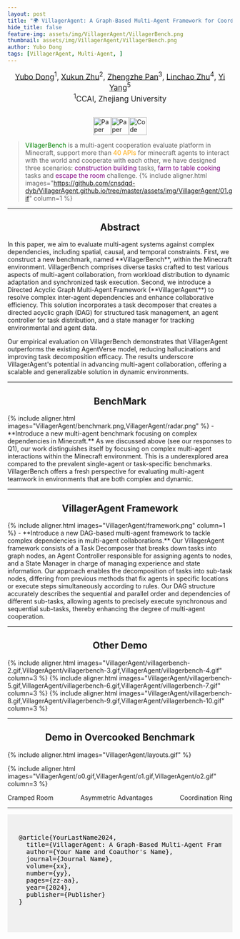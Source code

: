 ```yaml
---
layout: post
title: "🌍 VillagerAgent: A Graph-Based Multi-Agent Framework for Coordinating Complex Task Dependencies in Minecraft 🏰"
hide_title: false
feature-img: assets/img/VillagerAgent/VillagerBench.png
thumbnail: assets/img/VillagerAgent/VillagerBench.png
author: Yubo Dong
tags: [VillagerAgent, Multi-Agent, ]
---
```

<div align="center" style="font-size: larger;">
    <a href='mailto:yubodong@example.com'>Yubo Dong</a><sup>1</sup>, <a href='mailto:xukunzhu@example.com'>Xukun Zhu</a><sup>2</sup>, <a href='mailto:zhengzhepan@example.com'>Zhengzhe Pan</a><sup>3</sup>, <a href='mailto:linchaozhu@example.com'>Linchao Zhu</a><sup>4</sup>, <a href='mailto:yyang@example.com'>Yi Yang</a><sup>5</sup>
</div>
<div align="center" style="font-size: larger;">
    <sup>1</sup>CCAI, Zhejiang University
</div>
<br>

<style>
    .center-flex {
        display: flex; /* 设置为Flexbox容器 */
        justify-content: center; /* 水平居中 */
        align-items: center; /* 垂直居中 */
        gap: 0px; /* 设置元素之间的间距 */
        
    }
    .center-flex img {
        height: 40px; /* 保持图片的宽高比 */
        width: auto; /* 调整图片宽度，从而调整按钮大小 */
    }
</style>

<p class="center-flex">
    <a href='https://arxiv.org/'>
      <img src='https://img.shields.io/badge/Paper-PDF-green?style=for-the-badge&logo=arXiv&logoColor=green' alt='Paper PDF'>
    </a>
    <a href='YOUR_PAPER_LINK_HERE'>
      <img src='https://img.shields.io/badge/Paper-Link-blue?style=for-the-badge' alt='Paper Link'>
    </a>
    <a href='https://github.com/cnsdqd-dyb/VillagerAgent/tree/main'>
      <img src='https://img.shields.io/badge/Code-Repository-yellow?style=for-the-badge&logo=GitHub' alt='Code Repository'>
    </a>
</p>

> <span style="color: green;">VillagerBench</span> is a multi-agent cooperation evaluate platform in Minecraft, support more than <span style="color: orange;">40 APIs</span> for minecraft agents to interact with the world and cooperate with each other, we have designed three scenarios: <span style="color: purple;">construction building</span> tasks, <span style="color: purple;">farm to table cooking</span> tasks and <span style="color: purple;">escape the room</span> challenge.
{% include aligner.html images="https://github.com/cnsdqd-dyb/VillagerAgent.github.io/tree/master/assets/img/VillagerAgent/01.gif" column=1 %}

---


<h2 style="text-align:center;">Abstract</h2>
In this paper, we aim to evaluate multi-agent systems against complex dependencies, including spatial, causal, and temporal constraints. First, we construct a new benchmark, named **VillagerBench**, within the Minecraft environment. VillagerBench comprises diverse tasks crafted to test various aspects of multi-agent collaboration, from workload distribution to dynamic adaptation and synchronized task execution. Second, we introduce a Directed Acyclic Graph Multi-Agent Framework (**VillagerAgent**) to resolve complex inter-agent dependencies and enhance collaborative efficiency. This solution incorporates a task decomposer that creates a directed acyclic graph (DAG) for structured task management, an agent controller for task distribution, and a state manager for tracking environmental and agent data.

Our empirical evaluation on VillagerBench demonstrates that VillagerAgent outperforms the existing AgentVerse model, reducing hallucinations and improving task decomposition efficacy. The results underscore VillagerAgent's potential in advancing multi-agent collaboration, offering a scalable and generalizable solution in dynamic environments.


---

<h2 style="text-align:center;">BenchMark</h2>
{% include aligner.html images="VillagerAgent/benchmark.png,VillagerAgent/radar.png" %}
- **Introduce a new multi-agent benchmark focusing on complex dependencies in Minecraft.**
  As we discussed  above (see our responses to Q1), our work distinguishes itself by focusing on complex multi-agent interactions within the Minecraft environment. This is a  underexplored area compared to the prevalent single-agent or task-specific benchmarks. VillagerBench offers a fresh perspective for evaluating multi-agent teamwork in environments that are both complex and dynamic.



---

<h2 style="text-align:center;">VillagerAgent Framework</h2>
{% include aligner.html images="VillagerAgent/framework.png" column=1 %}
- **Introduce a new DAG-based multi-agent framework to tackle complex dependencies in multi-agent collaborations.** 
  Our VillagerAgent framework consists of a Task Decomposer that breaks down tasks into graph nodes, an Agent Controller responsible for assigning agents to nodes, and a State Manager in charge of managing experience and state information. Our approach enables the decomposition of tasks into sub-task nodes, differing from previous methods that fix agents in specific locations or execute steps simultaneously according to rules. Our DAG structure accurately describes the sequential and parallel order and dependencies of different sub-tasks, allowing agents to precisely execute synchronous and sequential sub-tasks, thereby enhancing the degree of multi-agent cooperation.

---
<h2 style="text-align:center;">Other Demo</h2>
{% include aligner.html images="VillagerAgent/villagerbench-2.gif,VillagerAgent/villagerbench-3.gif,VillagerAgent/villagerbench-4.gif" column=3 %}
{% include aligner.html images="VillagerAgent/villagerbench-5.gif,VillagerAgent/villagerbench-6.gif,VillagerAgent/villagerbench-7.gif" column=3 %}
{% include aligner.html images="VillagerAgent/villagerbench-8.gif,VillagerAgent/villagerbench-9.gif,VillagerAgent/villagerbench-10.gif" column=3 %}

---

<h2 style="text-align:center;">Demo in Overcooked Benchmark</h2>

{% include aligner.html images="VillagerAgent/layouts.gif" %}



{% include aligner.html images="VillagerAgent/o0.gif,VillagerAgent/o1.gif,VillagerAgent/o2.gif" column=3 %}

<div style="display: flex; width: 100%;">
  <div style="text-align: left; flex-grow: 1; padding-right: 10px;">Cramped Room</div>
  <div style="text-align: center; flex-grow: 1;">Asymmetric Advantages</div>
  <div style="text-align: right; flex-grow: 1; padding-left: 10px;">Coordination Ring</div>
</div>

---

<div style="background-color:#f0f0f0; color:black; padding:20px 0; margin:0; width:100%;">
  <div style="margin:auto; width:90%; padding:10px;">
    <!-- BibTeX entry -->
    <pre>
@article{YourLastName2024,
  title={VillagerAgent: A Graph-Based Multi-Agent Framework for Coordinating Complex Task Dependencies in Minecraft},
  author={Your Name and Coauthor's Name},
  journal={Journal Name},
  volume={xx},
  number={yy},
  pages={zz-aa},
  year={2024},
  publisher={Publisher}
}
    </pre>
  </div>
</div>